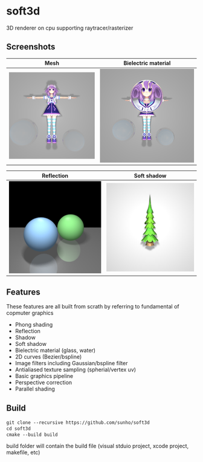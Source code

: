 # soft3d

3D renderer on cpu supporting raytracer/rasterizer

## Screenshots

| Mesh | Bielectric material |
| :----: | :-----: |
| ![](resources/screen2.png) | ![](resources/screen.png) |

| Reflection | Soft shadow |
| :-----: | :-----: |
| ![](resources/screen3.png) | ![](resources/screen4.png) |

## Features

These features are all built from scrath by referring to fundamental of copmuter graphics

- Phong shading
- Reflection
- Shadow
- Soft shadow
- Bielectric material (glass, water)
- 2D curves (Bezier/bspline)
- Image filters including Gaussian/bspline filter
- Antialiased texture sampling (spherial/vertex uv)
- Basic graphics pipeline
- Perspective correction
- Parallel shading

## Build 
```
git clone --recursive https://github.com/sunho/soft3d
cd soft3d
cmake --build build
```
build folder will contain the build file (visual stduio project, xcode project, makefile, etc)